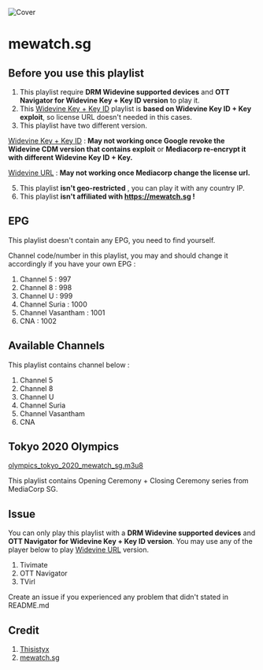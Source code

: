 ![Cover](https://play-lh.googleusercontent.com/pvoIUgtbvS3XuxLTDkDOghF59twl66Vx-aalb74yOTKYLz3t17y7MJFtbwTfV0itWA)
# mewatch.sg

## Before you use this playlist
1. This playlist require **DRM Widevine supported devices** and **OTT Navigator for Widevine Key + Key ID version** to play it.
2. This [Widevine Key + Key ID](https://github.com/samleong123/mewatchsg/blob/main/mewatchsg_drm_wv_key.m3u8) playlist is **based on Widevine Key ID + Key exploit**, so license URL doesn't needed in this cases.
3. This playlist have two different version.

[Widevine Key + Key ID](https://github.com/samleong123/mewatchsg/blob/main/mewatchsg_drm_wv_key.m3u8) : **May not working once Google revoke the Widevine CDM version that contains exploit** or **Mediacorp re-encrypt it with different Widevine Key ID + Key.**

[Widevine URL](https://github.com/samleong123/mewatchsg/blob/main/mewatchsg_drm_wv_url.m3u8) : **May not working once Mediacorp change the license url.**

5. This playlist **isn't geo-restricted** , you can play it with any country IP.
6. This playlist **isn't affiliated with https://mewatch.sg !**

## EPG
This playlist doesn't contain any EPG, you need to find yourself.

Channel code/number in this playlist, you may and should change it accordingly if you have your own EPG : 
1. Channel 5 : 997
2. Channel 8 : 998
3. Channel U : 999
4. Channel Suria : 1000
5. Channel Vasantham : 1001
6. CNA : 1002

## Available Channels
This playlist contains channel below :
1. Channel 5
2. Channel 8
3. Channel U
4. Channel Suria 
5. Channel Vasantham 
6. CNA

## Tokyo 2020 Olympics
[olympics_tokyo_2020_mewatch_sg.m3u8](https://raw.githubusercontent.com/samleong123/mewatchsg/main/olympics_tokyo_2020_mewatch_sg.m3u8)

This playlist contains Opening Ceremony + Closing Ceremony series from MediaCorp SG.

## Issue
You can only play this playlist with a **DRM Widevine supported devices** and **OTT Navigator for Widevine Key + Key ID version**.
You may use any of the player below to play [Widevine URL](https://github.com/samleong123/mewatchsg/blob/main/mewatchsg_drm_wv_url.m3u8) version.
1. Tivimate
2. OTT Navigator
3. TVirl

Create an issue if you experienced any problem that didn't stated in README.md

## Credit
1. [Thisistyx](https://github.com/thisistyx)
2. [mewatch.sg](https://mewatch.sg)
